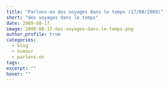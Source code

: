 ```yaml
---
title: "Parlons-en des voyages dans le temps (17/08/2009)"
short: "des voyages dans le temps"
date: 2009-08-17
image: 2009-08-17-des-voyages-dans-le-temps.png
author_profile: true
categories:
  - blog
  - humour
  - parlons-en
tags:
excerpt: ""
hover: ""
---
```


